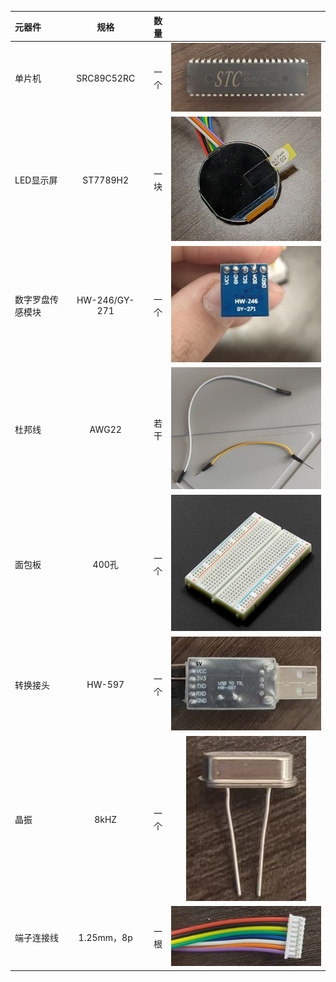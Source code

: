 |元器件|规格|数量| |
|:---|:---:|---:|:---:|
单片机|SRC89C52RC|一个|![这是一个单片机](./picture/stc单片机.jpg)|
LED显示屏|ST7789H2|一块|![这是一个显示屏](./picture/显示屏.jpg)|
数字罗盘传感模块|HW-246/GY-271|一个|![这是一个传感器](./picture/数字罗盘传感器模.jpg)|
杜邦线|AWG22|若干|![这是一个杜邦线](./picture/杜邦线.jpg)|
面包板|400孔|一个|![这是一个面包板](./picture/面包板.png)|
转换接头|HW-597|一个|![这是一个转换头](./picture/转换器.jpg)|
晶振|8kHZ|一个|![这是一个时钟](./picture/晶振.jpg)|
端子连接线|1.25mm，8p|一根|![这是一个端子](./picture/端子.jpg)|

